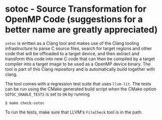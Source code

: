 # sotoc - Source Transformation for OpenMP Code (suggestions for a better name are greatly appreciated)



`sotoc` is written as a Clang tool and makes use of the Clang tooling infrastructure to parse C source files, search for target regions and other code that will be offloaded to a target device, and then extract and transform this code into new C code that can then be compiled by a target compiler into a target image to be used as a OpenMP device binary. The tool is part of this Clang repository and is automatically build together with clang.

The tool comes with a regression test suite that uses `llvm-lit`. The tests can be run using the CMake generated build script when the CMake option `SOTOC_ENABLE_TESTS` is set to `ON` by running 

```
$ make check-sotoc
```

To run the tests, make sure that LLVM's `FileCheck` tool is in the path. 


